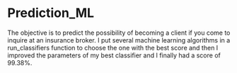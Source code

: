 # Prediction_ML
The objective is to predict the possibility of becoming a client if you come to inquire at an insurance broker.
I put several machine learning algorithms in a run_classifiers function to choose the one with the best score and then I improved 
the parameters of my best classifier and I finally had a score of 99.38%.
